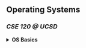 ## Operating Systems 
### _CSE 120 @ UCSD_ 

<details>
<summary><b>OS Basics</b></summary>
	<ul>
		<li>
	<details>
	<summary><b>Lecture 2: Interactions with Apps and Hardware</b></summary> 
	<h3>What is an Operating System?</h3>
	  <ul>
	    <li>Sits between applications and hardware</li>
	    <li>Provides abstractions to applications</li>
	    <li>Implements abstractions and manages resources</li>
	  </ul>
	  <h3>Hardware of a Typical Computer</h3>
	  <ul>
	    <li>System bus</li>
	    <li>CPUs</li>
	    <li>Memory</li>
	    <li>Network</li>
	    <li>Storage</li>
	  </ul>
	  <h3>Software of a Typical (Unix) System</h3>
	  <p><strong>User level:</strong> Applications and libraries</p>
	  <p><strong>Kernel level:</strong> Portable OS layer, machine-dependent layer</p>
	  <ul>
	    <li>System calls</li>
	    <li>Bootstrap & Initialization</li>
	    <li>Interrupts & exceptions</li>
	    <li>Drivers, memory management</li>
	    <li>Mode & processor management</li>
	  </ul>
	  <h3>Questions for Today</h3>
	  <ul>
	    <li>How to separate OS from apps?</li>
	    <li>How to cross layers safely?</li>
	    <li>How does hardware support this?</li>
	  </ul>
	  <h3>Protection and OS Interaction</h3>
	  <ul>
	    <li><strong>Protection:</strong> Privileged instructions, memory protection</li>
	    <li><strong>Interaction:</strong> Faults, system calls, interrupts</li>
	  </ul>
	  <h3>Dual-Mode Operation</h3>
	  <ul>
	    <li>Kernel mode: unrestricted</li>
	    <li>User mode: limited</li>
	    <li>Controlled by mode bit in CPU register</li>
	  </ul>
	  <h3>Privileged Instructions</h3>
	  <ul>
	    <li>Allowed only in kernel mode</li>
	    <li>Examples:
	      <ul>
	        <li>I/O access</li>
	        <li>Memory management state</li>
	        <li>Protected register changes</li>
	      </ul>
	    </li>
	  </ul>
	  <h3>Example of a Privileged Instruction</h3>
	  <p><code>HLT</code>: halts CPU (kernel mode only)</p>	
	  <h3>Memory Protection</h3>
	  <ul>
	    <li>Protect OS from apps</li>
	    <li>Protect apps from each other</li>
	    <li>Uses page tables, segmentation, TLB</li>
	    <li>Managed using privileged instructions</li>
	  </ul>	
	  <h3>Events</h3>
	  <p>An event = unnatural control flow change</p>
	  <ul>
	    <li>Handled by kernel</li>
	    <li>Changes mode/context</li>
	    <li>Event handlers are run in kernel mode</li>
	  </ul>	
	  <h3>Types of Events</h3>
	  <ul>
	    <li><strong>Interrupts:</strong> external (e.g., I/O, timer)</li>
	    <li><strong>Exceptions (traps):</strong> internal (e.g., system call, fault)</li>
	  </ul>	
	  <h3>Faults</h3>
	  <ul>
	    <li>Examples: divide-by-zero, page fault</li>
	    <li>CPU saves state, looks up handler</li>
	    <li>Switches to kernel mode</li>
	  </ul>	
	  <h3>Handling Faults</h3>
	  <p><strong>Recovery:</strong></p>
	  <ul>
	    <li>OS fixes issue (e.g., load missing page)</li>
	    <li>Returns to original instruction</li>
	  </ul>
	  <p><strong>Termination:</strong></p>
	  <ul>
	    <li>Kills user process</li>
	    <li>Fatal kernel faults crash the OS (panic, BSOD)</li>
	  </ul>	
	  <h3>System Calls</h3>
	  <p>API for user programs to request OS services</p>
	  <ul>
	    <li>Categories: process, memory, file, device, communication</li>
	  </ul>	
	  <h3>System Call Mechanism</h3>
	  <ul>
	    <li>Uses syscall instruction (e.g., INT, SYSCALL)</li>
	    <li>Triggers exception into kernel</li>
	    <li>Passes syscall number and saves state</li>
	  </ul>
	  <h3>System Call Example</h3>
	  <pre>
	User level → read()
	↓
	Library → INT $0x03
	↓
	Kernel → syscall handler → return to user
	  </pre>	
	  <h3>Referencing Data</h3>
	  <ul>
	    <li>OS and user space are separate</li>
	    <li>Use handles (e.g., file descriptors) instead of pointers</li>
	  </ul>
	  <h3>Interrupts</h3>
	  <ul>
	    <li>Generated by hardware (I/O, timers)</li>
	    <li>Precise on modern CPUs (instruction boundaries)</li>
	  </ul>
	  <h3>Handling Interrupts</h3>
	  <ul>
	    <li>Disable lower-priority interrupts</li>
	    <li>Save state</li>
	    <li>Execute interrupt handler</li>
	    <li>Re-enable interrupts and resume user process</li>
	  </ul>
	  <h3>Timer Interrupt</h3>
	  <ul>
	    <li>Ensures OS regains control</li>
	    <li>Prevents infinite loops and enforces CPU sharing</li>
	    <li>Basis for scheduling</li>
	  </ul>
	  <h3>I/O Interrupt</h3>
	  <ul>
	    <li>Asynchronous I/O completion notifies OS via interrupt</li>
	    <li>Context switch to handler, then resume process</li>
	  </ul>	
	  <h3>x86 Interrupts and Exceptions</h3>
	  <p>Examples:</p>
	  <ul>
	    <li>#DE: Divide Error</li>
	    <li>#PF: Page Fault</li>
	    <li>#UD: Invalid Opcode</li>
	    <li>32–255: User-defined interrupts</li>
	  </ul>
	  <h3>The OS as an Interrupt Handler</h3>
	  <p>All kernel execution is triggered by:</p>
	  <ul>
	    <li>Interrupts (timer, I/O)</li>
	    <li>System calls</li>
	    <li>Faults</li>
	  </ul>
	  <h3>Practice Question</h3>
	  <p>How many mode switches occur after <code>main()</code> is called?</p>
	  <h3>Summary</h3>
	  <ul>
	    <li>OS uses privileged instructions & memory protection</li>
	    <li>Interaction via faults, syscalls, interrupts</li>
	  </ul>
	</details>
	</li>
	<li>
	<details>
	<summary><b>Lecture 3: Processes</b></summary>
	<h3>Review Question: Events</h3>
  	<ul>
    <li><strong>Similarities:</strong>
      <ul>
        <li>Trap to the OS</li>
        <li>Run in kernel mode</li>
        <li>Hardware saves state (PC, registers)</li>
      </ul>
    </li>
    <li><strong>Differences:</strong>
      <ul>
        <li>Interrupts: asynchronous (external)</li>
        <li>Exceptions: synchronous (caused by instructions)</li>
      </ul>
    </li>
  </ul>

  <h3>Next Several Lectures</h3>
  <ul>
    <li>Processes (today)</li>
    <li>Threads (next lecture)</li>
    <li>Synchronization</li>
  </ul>

  <h3>Today’s Outline</h3>
  <ul>
    <li>What is a process?</li>
    <li>How to represent a running program?</li>
    <li>APIs to interact with processes</li>
  </ul>

  <h3>The Process</h3>
  <p>An OS abstraction for a running program used for execution, scheduling, and resource management.</p>

  <h3>Process Components</h3>
  <ul>
    <li>Address space</li>
    <li>Code and data</li>
    <li>Execution stack</li>
    <li>Program counter (PC)</li>
    <li>Registers</li>
    <li>OS resources (files, sockets)</li>
    <li>Identified by PID</li>
  </ul>

  <h3>Process vs. Program</h3>
  <p><strong>Program</strong>: static code<br>
     <strong>Process</strong>: program in execution with memory, registers, etc.</p>

  <h3>Basic Process Address Space</h3>
  <pre>
0xFFFFFFFF
   Stack ↑
   Heap
   Static Data
   Code
0x00000000
  </pre>

  <h3>Process State</h3>
  <ul>
    <li>Running: currently using CPU</li>
    <li>Ready: waiting to be scheduled</li>
    <li>Waiting: blocked, waiting for I/O</li>
  </ul>

  <h3>The Processing Illusion</h3>
  <ul>
    <li>Each process thinks it owns the CPU</li>
    <li>Managed by:
      <ul>
        <li>Timer interrupts</li>
        <li>Context saving</li>
        <li>Schedulers</li>
      </ul>
    </li>
  </ul>

  <h3>Process Control Block (PCB)</h3>
  <p>Contains all process info: memory, execution state, scheduling, I/O</p>

  <h3>Process Creation</h3>
  <ul>
    <li>Each process has a parent</li>
    <li>Linux root process: <code>init</code> or <code>systemd</code></li>
    <li>Parent can wait or run concurrently with child</li>
  </ul>

  <h3>Process Creation APIs</h3>
  <h4>Windows: <code>CreateProcess()</code></h4>
  <pre>BOOL CreateProcess(char *prog, char *args);</pre>

  <h4>Unix: <code>fork()</code></h4>
  <pre>int fork();</pre>
  <p>Returns 0 to child, child PID to parent</p>

  <h3>fork() Example</h3>
  <pre>
int main() {
  int child_pid = fork();
  if (child_pid == 0) {
    printf("I am the child, PID: %d\n", getpid());
  } else {
    printf("My child's PID: %d\n", child_pid);
  }
}
  </pre>

  <h3>exec()</h3>
  <pre>int exec(char *prog, char *argv[]);</pre>
  <ul>
    <li>Replaces process memory with new program</li>
    <li>Files remain open</li>
    <li>Returns only on error</li>
  </ul>

  <h3>Process Termination</h3>
  <ul>
    <li><code>exit(int status)</code> (Unix)</li>
    <li><code>ExitProcess(int status)</code> (Windows)</li>
    <li>OS reclaims memory, closes files, removes PCB</li>
  </ul>

  <h3>wait()</h3>
  <p>Parent pauses until child exits</p>
  <ul>
    <li><code>wait()</code>: any child</li>
    <li><code>waitpid()</code>: specific child</li>
    <li>Required to avoid zombie processes</li>
  </ul>

  <h3>Unix Shell Example</h3>
  <pre>
while (1) {
  char *cmd = read_command();
  int pid = fork();
  if (pid == 0) {
    exec(cmd);
  } else {
    waitpid(pid);
  }
}
  </pre>

  <h3>Poll Questions</h3>
  <p><strong>Which does the OS provide?</strong><br>
     ✅ D: Physical memory allocation</p>

  <p><strong>Privileged Instruction?</strong><br>
     ✅ C: INVD (invalidate caches)</p>


</details>
</li>	
<li>
	<details>
		<summary><b>Lecture 4: Threads</b></summary>
		To be filled
	</details>
</li>
</ul>
</details>
